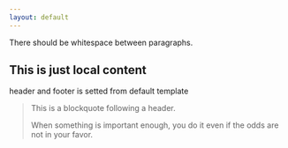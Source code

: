 ```yaml
---
layout: default
---
```


There should be whitespace between paragraphs.

## This is just local content

header and footer is setted from default template

> This is a blockquote following a header.
>
> When something is important enough, you do it even if the odds are not in your favor.